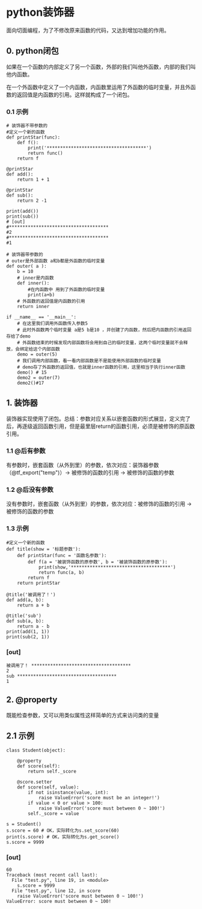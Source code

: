 # python装饰器
  面向切面编程，为了不修改原来函数的代码，又达到增加功能的作用。

## 0. python闭包
  如果在一个函数的内部定义了另一个函数，外部的我们叫他外函数，内部的我们叫他内函数。
  
  在一个外函数中定义了一个内函数，内函数里运用了外函数的临时变量，并且外函数的返回值是内函数的引用。这样就构成了一个闭包。
### 0.1 示例
    # 装饰器不带参数的
    #定义一个新的函数
    def printStar(func):
        def f():
            print('*************************************')
            return func()
        return f

    @printStar
    def add():    
        return 1 + 1

    @printStar
    def sub():    
        return 2 -1

    print(add())
    print(sub())
    # [out]
    #*************************************
    #2
    #*************************************
    #1

    # 装饰器带参数的    
    # outer是外部函数 a和b都是外函数的临时变量
    def outer( a ):
        b = 10
        # inner是内函数
        def inner():
            #在内函数中 用到了外函数的临时变量
            print(a+b)
        # 外函数的返回值是内函数的引用
        return inner

    if __name__ == '__main__':
        # 在这里我们调用外函数传入参数5
        # 此时外函数两个临时变量 a是5 b是10 ，并创建了内函数，然后把内函数的引用返回存给了demo
        # 外函数结束的时候发现内部函数将会用到自己的临时变量，这两个临时变量就不会释放，会绑定给这个内部函数
        demo = outer(5)
        # 我们调用内部函数，看一看内部函数是不是能使用外部函数的临时变量
        # demo存了外函数的返回值，也就是inner函数的引用，这里相当于执行inner函数
        demo() # 15
        demo2 = outer(7)
        demo2()#17

## 1. 装饰器
  装饰器实现使用了闭包。总结：参数对应关系以嵌套函数的形式展显，定义完了后，再逐级返回函数引用，但是最里层return的函数引用，必须是被修饰的原函数引用。
### 1.1 @后有参数
  有参数时，嵌套函数（从外到里）的参数，依次对应：装饰器参数（@tf_export("temp")）-> 被修饰的函数的引用 -> 被修饰的函数的参数
### 1.2 @后没有参数
  没有参数时，嵌套函数（从外到里）的参数，依次对应：被修饰的函数的引用 -> 被修饰的函数的参数
  
  
### 1.3 示例
    #定义一个新的函数
    def title(show = '标题参数'):
        def printStar(func = '函数名参数'):
            def f(a = '被装饰函数的原参数', b = '被装饰函数的原参数'):
                print(show,'*************************************')
                return func(a, b)
            return f
        return printStar

    @title('被调用了！')
    def add(a, b):    
        return a + b

    @title('sub')
    def sub(a, b):    
        return a - b
    print(add(1, 1))
    print(sub(2, 1))
### [out]
    被调用了！ *************************************
    2
    sub *************************************
    1

## 2. @property
  既能检查参数，又可以用类似属性这样简单的方式来访问类的变量
## 2.1 示例
    class Student(object):

        @property
        def score(self):
            return self._score

        @score.setter
        def score(self, value):
            if not isinstance(value, int):
                raise ValueError('score must be an integer!')
            if value < 0 or value > 100:
                raise ValueError('score must between 0 ~ 100!')
            self._score = value

    s = Student()
    s.score = 60 # OK，实际转化为s.set_score(60)
    print(s.score) # OK，实际转化为s.get_score()
    s.score = 9999
### [out]
    60
    Traceback (most recent call last):
      File "test.py", line 19, in <module>
        s.score = 9999
      File "test.py", line 12, in score
        raise ValueError('score must between 0 ~ 100!')
    ValueError: score must between 0 ~ 100!

